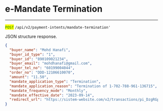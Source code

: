 # e-Mandate Termination

***

<mark style="color:green;">`POST`</mark> `/api/v2/payment-intents/mandate-termination'`

JSON structure response.



```json
{
  "buyer_name": "Mohd Hanafi",
  "buyer_id_type": "1",
  "buyer_id": "890109021234",
  "buyer_email": "mohdhanafi@gmail.com",
  "buyer_tel_no": "60199004044",
  "order_no": "DDD-12106610070",
  "amount": "11.50",
  "mandate_application_type": "Termination",
  "mandate_application_reason": "Termination of 1-702-788-961-136715",
  "mandate_frequency_mode": "Monthly",
  "mandate_effective_date": "2023-09-14",
  "redirect_url": "https://sistem-website.com/v2/transactions/pi_DzgRGp/pay"
}
```

